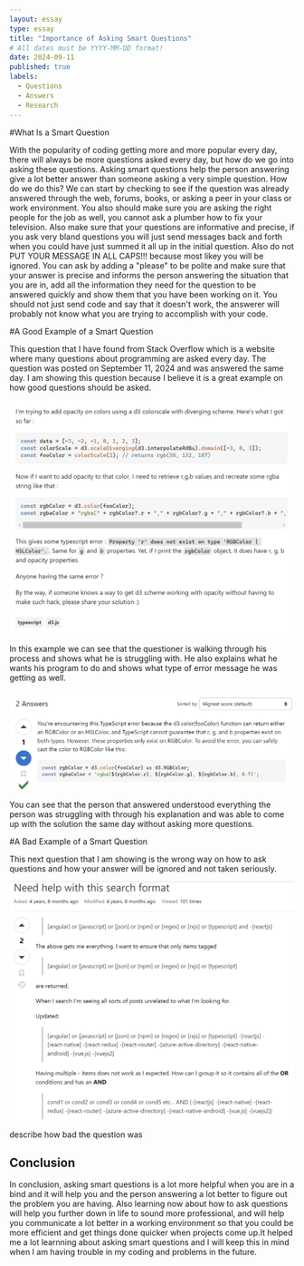 ```yaml
---
layout: essay
type: essay
title: "Importance of Asking Smart Questions"
# All dates must be YYYY-MM-DD format!
date: 2024-09-11
published: true
labels:
  - Questions
  - Answers
  - Research
---
```


#What Is a Smart Question

   With the popularity of coding getting more and more popular every day, there will always be more questions asked every day, but how do we go into
asking these questions.  Asking smart questions help the person answering give a lot better answer than someone asking a very simple question.  How do we do this? We can start by checking to see if the question was already answered through the web, forums, books, or asking a peer in your class or work environment.  You also should make sure you are asking the right people for the job as well, you cannot ask a plumber how to fix your television. Also make sure that your questions are informative and precise, if you ask very bland questions you will just send messages back and forth when you could have just summed it all up in the initial question.  Also do not PUT YOUR MESSAGE IN ALL CAPS!!! because most likey you will be ignored.  You can ask by adding a "please" to be polite and make sure that your answer is precise and informs the person answering the situation that you are in, add all the information they need for the question to be answered quickly and show them that you have been working on it.  You should not just send code and say that it doesn't work, the answerer will probably not know what you are trying to accomplish with your code.

#A Good Example of a Smart Question

   This question that I have found from Stack Overflow which is a website where many questions about programming are asked every day.  The question was posted on September 11, 2024 and was answered the same day.  I am showing this question because I believe it is a great example on how good questions should be asked.

   <img width="700px" class="rounded float-start pe-4" src="../img/Screenshot 2024-09-12 133411.png">

   In this example we can see that the questioner is walking through his process and shows what he is struggling with.  He also explains what he wants his program to do and shows what type of error message he was getting as well.

   <img width="700px" class="rounded float-start pe-4" src="../img/Screenshot 2024-09-12 133431.png">

   You can see that the person that answered understood everything the person was struggling with through his explanation and was able to come up with the solution the same day without asking more questions.
   
#A Bad Example of a Smart Question

   This next question that I am showing is the wrong way on how to ask questions and how your answer will be ignored and not taken seriously.

  <img width="700px" class="rounded float-start pe-4" src="../img/Screenshot 2024-09-12 214657.png">

describe how bad the question was

## Conclusion

   In conclusion, asking smart questions is a lot more helpful when you are in a bind and it will help you and the person answering a lot better to 
figure out the problem you are having.  Also learning now about how to ask questions will help you further down in life to sound more professional, 
and will help you communicate a lot better in a working environment so that you could be more efficient and get things done quicker when projects come up.It helped me a lot learnning about asking smart questions and I will keep this in mind when I am having trouble in my coding and problems in the future.

